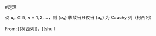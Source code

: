 #定理 

设 $a_{n}\in \mathbb{R}, \; n=1,2,\dots$，则 $\{ a_{n} \}$ 收敛当且仅当 $\{ a_{n} \}$ 为 Cauchy 列（柯西列）

From: [[柯西列]]，[[shu l